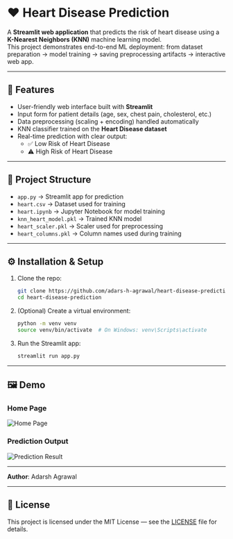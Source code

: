 # ❤️ Heart Disease Prediction

A **Streamlit web application** that predicts the risk of heart disease using a **K-Nearest Neighbors (KNN)** machine learning model.  
This project demonstrates end-to-end ML deployment: from dataset preparation → model training → saving preprocessing artifacts → interactive web app.

---

## 📌 Features
- User-friendly web interface built with **Streamlit**  
- Input form for patient details (age, sex, chest pain, cholesterol, etc.)  
- Data preprocessing (scaling + encoding) handled automatically  
- KNN classifier trained on the **Heart Disease dataset**  
- Real-time prediction with clear output:  
  - ✅ Low Risk of Heart Disease  
  - ⚠️ High Risk of Heart Disease  

---

## 📂 Project Structure
- `app.py` → Streamlit app for prediction  
- `heart.csv` → Dataset used for training  
- `heart.ipynb` → Jupyter Notebook for model training  
- `knn_heart_model.pkl` → Trained KNN model  
- `heart_scaler.pkl` → Scaler used for preprocessing  
- `heart_columns.pkl` → Column names used during training  

---

## ⚙️ Installation & Setup
1. Clone the repo:
   ```bash
   git clone https://github.com/adars-h-agrawal/heart-disease-prediction.git
   cd heart-disease-prediction

2. (Optional) Create a virtual environment:
   ```bash
   python -m venv venv
   source venv/bin/activate  # On Windows: venv\Scripts\activate
3. Run the Streamlit app:
   ```bash
   streamlit run app.py

---

## 🖼️ Demo

###  Home Page
![Home Page](images/output.png)

###  Prediction Output
![Prediction Result](images/output.png)

---

**Author**: Adarsh Agrawal

---

## 📜 License

This project is licensed under the MIT License — see the [LICENSE](LICENSE) file for details.
